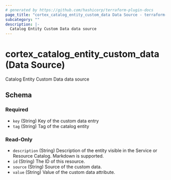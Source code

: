 ```yaml
---
# generated by https://github.com/hashicorp/terraform-plugin-docs
page_title: "cortex_catalog_entity_custom_data Data Source - terraform-provider-cortex"
subcategory: ""
description: |-
  Catalog Entity Custom Data data source
---
```


# cortex_catalog_entity_custom_data (Data Source)

Catalog Entity Custom Data data source



<!-- schema generated by tfplugindocs -->
## Schema

### Required

- `key` (String) Key of the custom data entry
- `tag` (String) Tag of the catalog entity

### Read-Only

- `description` (String) Description of the entity visible in the Service or Resource Catalog. Markdown is supported.
- `id` (String) The ID of this resource.
- `source` (String) Source of the custom data.
- `value` (String) Value of the custom data attribute.
